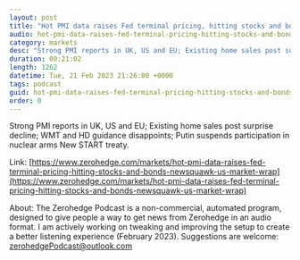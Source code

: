 ```yaml
---
layout: post
title: "Hot PMI data raises Fed terminal pricing, hitting stocks and bonds - Newsquawk US Market Wrap"
audio: hot-pmi-data-raises-fed-terminal-pricing-hitting-stocks-and-bonds-newsquawk-us-market-wrap-0
category: markets
desc: "Strong PMI reports in UK, US and EU; Existing home sales post surprise decline; WMT and HD guidance disappoints; Putin suspends participation in nuclear arms New START treaty."
duration: 00:21:02
length: 1262
datetime: Tue, 21 Feb 2023 21:26:00 +0000
tags: podcast
guid: hot-pmi-data-raises-fed-terminal-pricing-hitting-stocks-and-bonds-newsquawk-us-market-wrap-0
order: 0
---
```

Strong PMI reports in UK, US and EU; Existing home sales post surprise decline; WMT and HD guidance disappoints; Putin suspends participation in nuclear arms New START treaty.

Link: [https://www.zerohedge.com/markets/hot-pmi-data-raises-fed-terminal-pricing-hitting-stocks-and-bonds-newsquawk-us-market-wrap](https://www.zerohedge.com/markets/hot-pmi-data-raises-fed-terminal-pricing-hitting-stocks-and-bonds-newsquawk-us-market-wrap)

About: The Zerohedge Podcast is a non-commercial, automated program, designed to give people a way to get news from Zerohedge in an audio format.  I am actively working on tweaking and improving the setup to create a better listening experience (February 2023).  Suggestions are welcome: [zerohedgePodcast@outlook.com](mailto:zerohedgePodcast@outlook.com)